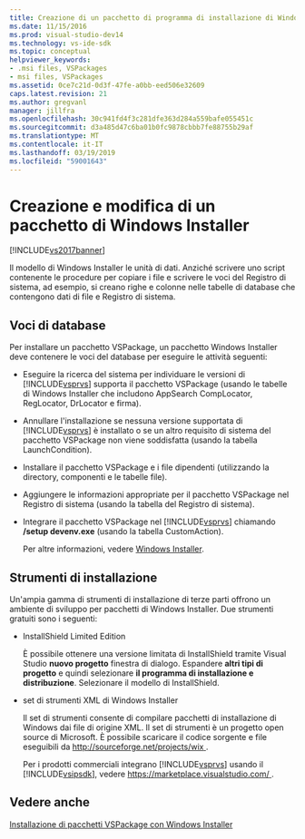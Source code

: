 ```yaml
---
title: Creazione di un pacchetto di programma di installazione di Windows | Microsoft Docs
ms.date: 11/15/2016
ms.prod: visual-studio-dev14
ms.technology: vs-ide-sdk
ms.topic: conceptual
helpviewer_keywords:
- .msi files, VSPackages
- msi files, VSPackages
ms.assetid: 0ce7c21d-0d3f-47fe-a0bb-eed506e32609
caps.latest.revision: 21
ms.author: gregvanl
manager: jillfra
ms.openlocfilehash: 30c941fd4f3c281dfe363d284a559bafe055451c
ms.sourcegitcommit: d3a485d47c6ba01b0fc9878cbbb7fe88755b29af
ms.translationtype: MT
ms.contentlocale: it-IT
ms.lasthandoff: 03/19/2019
ms.locfileid: "59001643"
---
```

# <a name="authoring-a-windows-installer-package"></a>Creazione e modifica di un pacchetto di Windows Installer
[!INCLUDE[vs2017banner](../../includes/vs2017banner.md)]

Il modello di Windows Installer le unità di dati. Anziché scrivere uno script contenente le procedure per copiare i file e scrivere le voci del Registro di sistema, ad esempio, si creano righe e colonne nelle tabelle di database che contengono dati di file e Registro di sistema.  
  
## <a name="database-entries"></a>Voci di database  
 Per installare un pacchetto VSPackage, un pacchetto Windows Installer deve contenere le voci del database per eseguire le attività seguenti:  
  
- Eseguire la ricerca del sistema per individuare le versioni di [!INCLUDE[vsprvs](../../includes/vsprvs-md.md)] supporta il pacchetto VSPackage (usando le tabelle di Windows Installer che includono AppSearch CompLocator, RegLocator, DrLocator e firma).  
  
- Annullare l'installazione se nessuna versione supportata di [!INCLUDE[vsprvs](../../includes/vsprvs-md.md)] è installato o se un altro requisito di sistema del pacchetto VSPackage non viene soddisfatta (usando la tabella LaunchCondition).  
  
- Installare il pacchetto VSPackage e i file dipendenti (utilizzando la directory, componenti e le tabelle file).  
  
- Aggiungere le informazioni appropriate per il pacchetto VSPackage nel Registro di sistema (usando la tabella del Registro di sistema).  
  
- Integrare il pacchetto VSPackage nel [!INCLUDE[vsprvs](../../includes/vsprvs-md.md)] chiamando **/setup devenv.exe** (usando la tabella CustomAction).  
  
  Per altre informazioni, vedere [Windows Installer](http://msdn.microsoft.com/library/cc185688\(VS.85\).aspx).  
  
## <a name="setup-tools"></a>Strumenti di installazione  
 Un'ampia gamma di strumenti di installazione di terze parti offrono un ambiente di sviluppo per pacchetti di Windows Installer. Due strumenti gratuiti sono i seguenti:  
  
- InstallShield Limited Edition  
  
   È possibile ottenere una versione limitata di InstallShield tramite Visual Studio **nuovo progetto** finestra di dialogo. Espandere **altri tipi di progetto** e quindi selezionare **il programma di installazione e distribuzione**. Selezionare il modello di InstallShield.  
  
- set di strumenti XML di Windows Installer  
  
   Il set di strumenti consente di compilare pacchetti di installazione di Windows dai file di origine XML. Il set di strumenti è un progetto open source di Microsoft. È possibile scaricare il codice sorgente e file eseguibili da [ http://sourceforge.net/projects/wix ](http://sourceforge.net/projects/wix).  
  
  Per i prodotti commerciali integrano [!INCLUDE[vsprvs](../../includes/vsprvs-md.md)] usando il [!INCLUDE[vsipsdk](../../includes/vsipsdk-md.md)], vedere [ https://marketplace.visualstudio.com/ ](https://marketplace.visualstudio.com/).  
  
## <a name="see-also"></a>Vedere anche  
 [Installazione di pacchetti VSPackage con Windows Installer](../../extensibility/internals/installing-vspackages-with-windows-installer.md)

